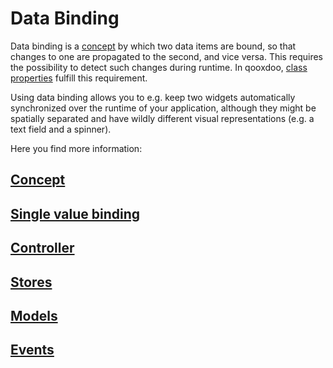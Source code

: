 # Data Binding

Data binding is a [concept](http://en.wikipedia.org/wiki/Data_binding) by
which two data items are bound, so that changes to one are propagated to the
second, and vice versa. This requires the possibility to detect such changes
during runtime. In qooxdoo, [class properties](/core/understanding_properties#understanding_properties) fulfill this
requirement.

Using data binding allows you to e.g. keep two widgets automatically
synchronized over the runtime of your application, although they might be
spatially separated and have wildly different visual representations (e.g. a
text field and a spinner).

Here you find more information:

## [Concept](data_binding.md)

## [Single value binding](single_value_binding.md)

## [Controller](controller.md)

## [Stores](stores.md)

## [Models](models.md)

## [Events](events.md)
